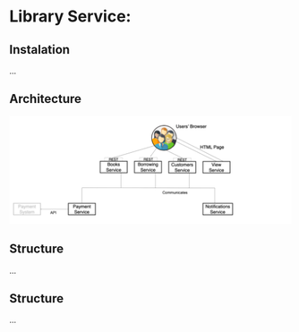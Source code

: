# Library Service:

## Instalation

...

## Architecture

![Architecture.png](Architecture.png)

## Structure

...

## Structure

...
